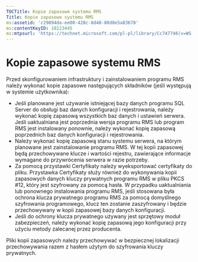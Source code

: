 ```yaml
---
TOCTitle: Kopie zapasowe systemu RMS
Title: Kopie zapasowe systemu RMS
ms:assetid: 'c29894da-ee00-428c-8d48-80d8e5a83678'
ms:contentKeyID: 18123445
ms:mtpsurl: 'https://technet.microsoft.com/pl-pl/library/Cc747746(v=WS.10)'
---
```


Kopie zapasowe systemu RMS
==========================

Przed skonfigurowaniem infrastruktury i zainstalowaniem programu RMS należy wykonać kopie zapasowe następujących składników (jeśli występują w systemie użytkownika):

-   Jeśli planowane jest używanie istniejącej bazy danych programu SQL Server do obsługi baz danych konfiguracji i rejestrowania, należy wykonać kopię zapasową wszystkich baz danych i ustawień serwera. Jeśli uaktualniana jest poprzednia wersja programu RMS lub program RMS jest instalowany ponownie, należy wykonać kopię zapasową poprzednich baz danych konfiguracji i rejestrowania.
-   Należy wykonać kopię zapasową stanu systemu serwera, na którym planowane jest zainstalowanie programu RMS. W tej kopii zapasowej będą przechowywane klucze i wartości rejestru, zawierające informacje wymagane do przywrócenia serwera w razie potrzeby.
-   Za pomocą przystawki Certyfikaty należy wyeksportować certyfikaty do pliku. Przystawka Certyfikaty służy również do wykonywania kopii zapasowych danych kluczy prywatnych programu RMS w pliku PKCS \#12, który jest szyfrowany za pomocą hasła. W przypadku uaktualniania lub ponownego instalowania programu RMS, jeśli stosowana była ochrona klucza prywatnego programu RMS za pomocą domyślnego szyfrowania programowego, klucz ten zostanie zaszyfrowany i będzie przechowywany w kopii zapasowej bazy danych konfiguracji.
-   Jeśli do ochrony klucza prywatnego używany jest sprzętowy moduł zabezpieczeń, należy wykonać kopię zapasową jego konfiguracji przy użyciu metody zalecanej przez producenta.

Pliki kopii zapasowych należy przechowywać w bezpiecznej lokalizacji przechowywania razem z hasłem użytym do szyfrowania kluczy prywatnych.
